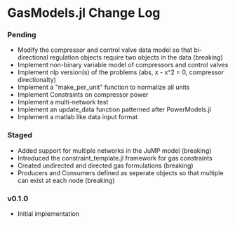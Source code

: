GasModels.jl Change Log
=================

### Pending

- Modify the compressor and control valve data model so that bi-directional regulation objects require two objects in the data (breaking)
- Implement non-binary variable model of compressors and control valves  
- Implement nlp version(s) of the problems (abs, x - x^2 = 0, compressor directionalty)
- Implement a "make_per_unit" function to normalize all units
- Implement Constraints on compressor power 
- Implement a multi-network test
- Implement an update_data function patterned after PowerModels.jl
- Implement a matlab like data input format

### Staged

- Added support for multiple networks in the JuMP model (breaking)
- Introduced the constraint_template.jl framework for gas constraints
- Created undirected and directed gas formulations (breaking)
- Producers and Consumers defined as seperate objects so that multiple can exist at each node (breaking)

### v0.1.0
- Initial implementation
